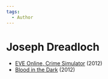```yaml
---
tags:
  - Author
---
```


# Joseph Dreadloch

- [EVE Online, Crime Simulator](./eveonlinecrimesimulator.md) (2012)
- [Blood in the Dark](./bloodinthedark.md) (2012)